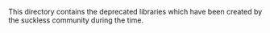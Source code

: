 This directory contains the deprecated libraries which have been created by the
suckless community during the time.
